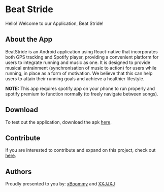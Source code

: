 # Beat Stride
Hello! Welcome to our Application, Beat Stride!

## About the App
BeatStride is an Android application using React-native that incorporates both GPS tracking and Spotify player, providing a convenient platform for users to integrate running and music as one. It is designed to provide musical entrainment (synchronisation of music to action) for users while running, in place as a form of motivation. We believe that this can help users to attain their running goals and achieve a healthier lifestyle. 

**NOTE:** This app requires spotify app on your phone to run properly and spotify premium to function normally (to freely navigate between songs).

## Download
To test out the application, download the apk [here](https://drive.google.com/drive/u/1/folders/1D5kq661eeMDrrONGTpjmzqKQt99Ig83L).

## Contribute
If you are interested to contribute and expand on this project, check out [here](./DeveloperGuide.md).

## Authors
Proudly presented to you by:
[xBoommy](https://github.com/xBoommy) and [XXJJXJ](https://github.com/XXJJXJ/)
